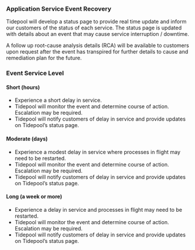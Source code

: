 ### Application Service Event Recovery

Tidepool will develop a status page to provide real time update and
inform our customers of the status of each service. The status page is updated
with details about an event that may cause service interruption / downtime.

A follow up root-cause analysis details (RCA) will be available to customers
upon request after the event has transpired for further details to cause and
remediation plan for the future. 

### Event Service Level

#### Short (hours)

* Experience a short delay in service.
* Tidepool will monitor the event and determine course of action.
  Escalation may be required.
* Tidepool will notify customers of delay in service and provide
  updates on Tidepool’s status page.

#### Moderate (days)

* Experience a modest delay in service where processes in flight may need to be
  restarted.
* Tidepool will monitor the event and determine course of action.
  Escalation may be required.
* Tidepool will notify customers of delay in service and provide
  updates on Tidepool’s status page.

#### Long (a week or more)

* Experience a delay in service and processes in flight may need to be
  restarted.
* Tidepool will monitor the event and determine course of action.
  Escalation may be required.
* Tidepool will notify customers of delay in service and provide
  updates on Tidepool’s status page.
